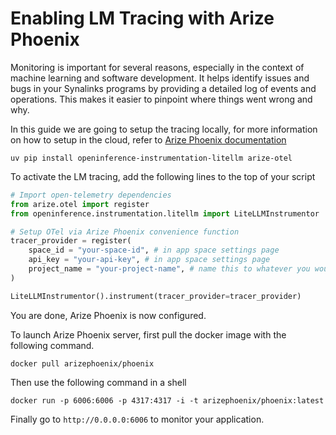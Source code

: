 # Enabling LM Tracing with Arize Phoenix

Monitoring is important for several reasons, especially in the context of machine learning and software development. It helps identify issues and bugs in your Synalinks programs by providing a detailed log of events and operations. This makes it easier to pinpoint where things went wrong and why.

In this guide we are going to setup the tracing locally, for more information on how to setup in the cloud, refer to [Arize Phoenix documentation](https://docs.arize.com/phoenix)

```shell
uv pip install openinference-instrumentation-litellm arize-otel
```

To activate the LM tracing, add the following lines to the top of your script

```python
# Import open-telemetry dependencies
from arize.otel import register
from openinference.instrumentation.litellm import LiteLLMInstrumentor

# Setup OTel via Arize Phoenix convenience function
tracer_provider = register(
    space_id = "your-space-id", # in app space settings page
    api_key = "your-api-key", # in app space settings page
    project_name = "your-project-name", # name this to whatever you would like
)

LiteLLMInstrumentor().instrument(tracer_provider=tracer_provider)
```

You are done, Arize Phoenix is now configured.

To launch Arize Phoenix server, first pull the docker image with the following command.

```shell
docker pull arizephoenix/phoenix
```

Then use the following command in a shell

```shell
docker run -p 6006:6006 -p 4317:4317 -i -t arizephoenix/phoenix:latest
```

Finally go to `http://0.0.0.0:6006` to monitor your application.